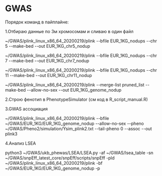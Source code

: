 # GWAS
Порядок команд в пайплайне:

1.Отбираю данные по 3м хромосомам и сливаю в один файл

~/GWAS/plink_linux_x86_64_20200219/plink --bfile EUR_1KG_nodups --chr 5 --make-bed --out EUR_1KG_chr5_nodup

~/GWAS/plink_linux_x86_64_20200219/plink --bfile EUR_1KG_nodups --chr 7 --make-bed --out EUR_1KG_chr7_nodup

~/GWAS/plink_linux_x86_64_20200219/plink --bfile EUR_1KG_nodups --chr 11 --make-bed --out EUR_1KG_chr11_nodup

~/GWAS/plink_linux_x86_64_20200219/plink --merge-list pruned_list --make-bed --allow-no-sex --out EUR_1KG_genome_nodup

2.Строю фенотип в PhenotypeSimulator (см код в R_script_manual.R)

3.GWAS ассоциация

~/GWAS/plink_linux_x86_64_20200219/plink --bfile ~/GWAS/EUR_1KG/EUR_1KG_genome_nodup --allow-no-sex --pheno ~/GWAS/Pheno2/simulation/Ysim_plink2.txt --tail-pheno 0 --assoc --out plink3

4.Анализ LSEA

python3 ~/GWAS/ukb_phewas/LSEA/LSEA.py -af ~/GWAS/lsea_table -sn ~/GWAS/snpEff_latest_core/snpEff/scripts/snpEff -pld ~/GWAS/plink_linux_x86_64_20200219/plink -bf ~/GWAS/EUR_1KG/EUR_1KG_genome_nodup -p
